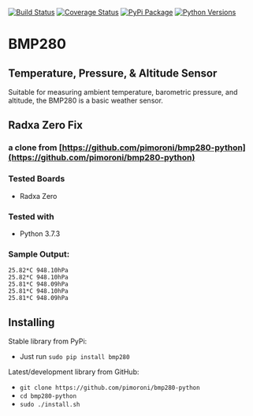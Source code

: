 [![Build Status](https://travis-ci.com/pimoroni/bmp280-python.svg?branch=master)](https://travis-ci.com/pimoroni/bmp280-python)
[![Coverage Status](https://coveralls.io/repos/github/pimoroni/bmp280-python/badge.svg?branch=master)](https://coveralls.io/github/pimoroni/bmp280-python?branch=master)
[![PyPi Package](https://img.shields.io/pypi/v/bmp280.svg)](https://pypi.python.org/pypi/bmp280)
[![Python Versions](https://img.shields.io/pypi/pyversions/bmp280.svg)](https://pypi.python.org/pypi/bmp280)


# BMP280 
## Temperature, Pressure, & Altitude Sensor
Suitable for measuring ambient temperature, barometric pressure, and altitude, the BMP280 is a basic weather sensor.

## Radxa Zero Fix

### a clone from [https://github.com/pimoroni/bmp280-python](https://github.com/pimoroni/bmp280-python)

### Tested Boards
 - Radxa Zero

### Tested with
 - Python 3.7.3
 
 
 
### Sample Output:
```
25.82*C 948.10hPa
25.82*C 948.10hPa
25.81*C 948.09hPa
25.81*C 948.10hPa
25.81*C 948.09hPa
```
 



## Installing

Stable library from PyPi:

* Just run `sudo pip install bmp280`

Latest/development library from GitHub:

* `git clone https://github.com/pimoroni/bmp280-python`
* `cd bmp280-python`
* `sudo ./install.sh`
